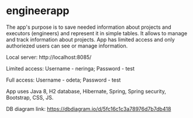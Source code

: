 # engineerapp
The app's purpose is to save needed information about projects and executors (engineers) and represent it in simple tables. It allows to manage and track information about projects. App has limited access and only authoriezed users can see or manage information.  

Local server: http://localhost:8085/

Limited access: Username - neringa; Password - test

Full access: Username - odeta; Password - test

App uses Java 8, H2 database, Hibernate, Spring, Spring security, Bootstrap, CSS, JS.

DB diagram link:
https://dbdiagram.io/d/5fc16c1c3a78976d7b7db418
